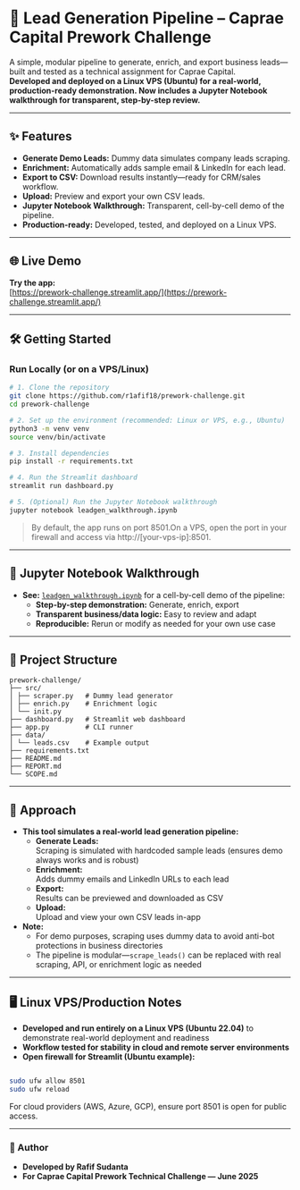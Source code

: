 # 🚀 Lead Generation Pipeline – Caprae Capital Prework Challenge

A simple, modular pipeline to generate, enrich, and export business leads—built and tested as a technical assignment for Caprae Capital.  
**Developed and deployed on a Linux VPS (Ubuntu) for a real-world, production-ready demonstration. Now includes a Jupyter Notebook walkthrough for transparent, step-by-step review.**

---

## ✨ Features

- **Generate Demo Leads:** Dummy data simulates company leads scraping.
- **Enrichment:** Automatically adds sample email & LinkedIn for each lead.
- **Export to CSV:** Download results instantly—ready for CRM/sales workflow.
- **Upload:** Preview and export your own CSV leads.
- **Jupyter Notebook Walkthrough:** Transparent, cell-by-cell demo of the pipeline.
- **Production-ready:** Developed, tested, and deployed on a Linux VPS.

---

## 🌐 Live Demo

**Try the app:**  
[https://prework-challenge.streamlit.app/](https://prework-challenge.streamlit.app/)

---

## 🛠️ Getting Started

### Run Locally (or on a VPS/Linux)

```bash
# 1. Clone the repository
git clone https://github.com/r1afif18/prework-challenge.git
cd prework-challenge

# 2. Set up the environment (recommended: Linux or VPS, e.g., Ubuntu)
python3 -m venv venv
source venv/bin/activate

# 3. Install dependencies
pip install -r requirements.txt

# 4. Run the Streamlit dashboard
streamlit run dashboard.py

# 5. (Optional) Run the Jupyter Notebook walkthrough
jupyter notebook leadgen_walkthrough.ipynb

```
> By default, the app runs on port 8501.On a VPS, open the port in your firewall and access via http://[your-vps-ip]:8501.
---


## 📓 Jupyter Notebook Walkthrough

- **See:** [`leadgen_walkthrough.ipynb`](./leadgen_walkthrough.ipynb) for a cell-by-cell demo of the pipeline:
  - **Step-by-step demonstration:** Generate, enrich, export
  - **Transparent business/data logic:** Easy to review and adapt
  - **Reproducible:** Rerun or modify as needed for your own use case

---

## 📂 Project Structure


```
prework-challenge/
├── src/
│ ├── scraper.py   # Dummy lead generator
│ ├── enrich.py    # Enrichment logic
│ └── init.py
├── dashboard.py   # Streamlit web dashboard
├── app.py         # CLI runner
├── data/
│ └── leads.csv    # Example output
├── requirements.txt
├── README.md
├── REPORT.md
└── SCOPE.md
```

---

## 📝 Approach

- **This tool simulates a real-world lead generation pipeline:**
  - **Generate Leads:**  
    Scraping is simulated with hardcoded sample leads (ensures demo always works and is robust)
  - **Enrichment:**  
    Adds dummy emails and LinkedIn URLs to each lead
  - **Export:**  
    Results can be previewed and downloaded as CSV
  - **Upload:**  
    Upload and view your own CSV leads in-app
- **Note:**
  - For demo purposes, scraping uses dummy data to avoid anti-bot protections in business directories
  - The pipeline is modular—`scrape_leads()` can be replaced with real scraping, API, or enrichment logic as needed

---

## 🖥️ Linux VPS/Production Notes

- **Developed and run entirely on a Linux VPS (Ubuntu 22.04)** to demonstrate real-world deployment and readiness
- **Workflow tested for stability in cloud and remote server environments**
- **Open firewall for Streamlit (Ubuntu example):**

```bash

sudo ufw allow 8501
sudo ufw reload
```
For cloud providers (AWS, Azure, GCP), ensure port 8501 is open for public access.


---

### 👤 Author
- **Developed by Rafif Sudanta**
- **For Caprae Capital Prework Technical Challenge — June 2025**
